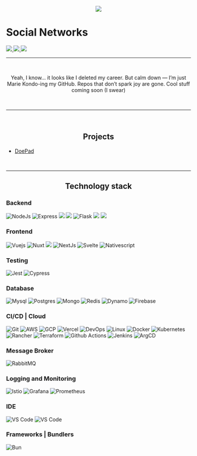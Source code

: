 <p align="center">
  <img src="https://github.com/user-attachments/assets/9a095c0b-6b77-42dc-acbb-9db28a68f046"/>
</p>

<h1>Social Networks</h1>

<p>
  <a href="https://www.linkedin.com/in/pazfelipe" alt="Linkedin" target="_blank">
    <img src="https://img.shields.io/badge/-Linkedin-0e76a8?style=for-the-badge&logo=Linkedin&logoColor=white&link=https://www.linkedin.com/in/pazfelipe/"/>
  </a>
  
  <a href="https://t.me/felipepaz" alt="Telegram" target="_blank">
    <img src="https://img.shields.io/badge/Telegram-2CA5E0?style=for-the-badge&logo=telegram&logoColor=white"/>
  </a>

  <a href="https://www.instagram.com/felipepaz/" alt="Instagram" target="_blank">
    <img src="https://img.shields.io/badge/Instagram-E4405F?style=for-the-badge&logo=instagram&logoColor=white"/>
  </a>
</p>

---

</br>
<p align="center">
  Yeah, I know… it looks like I deleted my career. But calm down — I’m just Marie Kondo-ing my GitHub. Repos that don’t spark joy are gone. Cool stuff coming soon (I swear)
</p>
</br>

---

</br>
<h2 align="center">
  Projects
</h2>
<ul>
  <li>
    <a href="https://doepad.com" target="_blank" >
      DoePad
    <a/>
  </li>
</ul>
</br>

---



<h2 align="center">Technology stack</h2>

<h3>Backend</h3>
<p>
  <img src="https://img.shields.io/badge/Node.js-43853D?style=for-the-badge&logo=node.js&logoColor=white" alt="NodeJs">
  <img src="https://img.shields.io/badge/Express.js-404D59?style=for-the-badge&logo=express&logoColor=white" alt="Express">
  <img src="https://img.shields.io/badge/Fastify-000000?style=for-the-badge&logo=fastify&logoColor=white" atl="Fastify"/>
  <img src="https://img.shields.io/badge/python-3670A0?style=for-the-badge&logo=python&logoColor=ffdd54" atl="Python"/>
  <img src="https://img.shields.io/badge/Flask-000000?style=flat&logo=flask&logoColor=white" alt="Flask">
  <img src="https://img.shields.io/badge/go-%2300ADD8.svg?style=for-the-badge&logo=go&logoColor=white" atl="Golang"/>
  <img src="https://img.shields.io/badge/shell_script-%23121011.svg?style=for-the-badge&logo=gnu-bash&logoColor=white" atl="Shell Script"/>
</p>

<h3>Frontend</h3>
<p>
  <img src="https://img.shields.io/badge/Vue.js-35495E?style=for-the-badge&logo=vue.js&logoColor=4FC08D" alt="Vuejs">
  <img src="https://img.shields.io/badge/nuxt.js-00C58E?style=for-the-badge&logo=nuxt.js&logoColor=white" alt="Nuxt">
  <img src="https://img.shields.io/badge/react-%2320232a.svg?style=for-the-badge&logo=react&logoColor=%2361DAFB" atl="React"/>
  <img src="https://img.shields.io/badge/Next-black?style=for-the-badge&logo=next.js&logoColor=white" alt="NextJs"/>
  <img src="https://img.shields.io/badge/Svelte-4A4A55?style=for-the-badge&logo=svelte" alt="Svelte"> 
  <img src="https://img.shields.io/badge/NativeScript-3655FF?style=for-the-badge&logo=NativeScript&logoColor=black" alt="Nativescript">
</p>

<h3>Testing</h3>
<p>
  <img src="https://img.shields.io/badge/-jest-%23C21325?style=for-the-badge&logo=jest&logoColor=white" alt="Jest"/>
  <img src="https://img.shields.io/badge/-cypress-%23E5E5E5?style=for-the-badge&logo=cypress&logoColor=058a5e" alt="Cypress"/>
</p>

<h3>Database</h3>
<p>
  <img src="https://img.shields.io/badge/MySQL-00000F?style=for-the-badge&logo=mysql&logoColor=white" alt="Mysql">
  <img src="https://img.shields.io/badge/postgres-%23316192.svg?style=for-the-badge&logo=postgresql&logoColor=white" alt="Postgres"/>
  <img src="https://img.shields.io/badge/MongoDB-4EA94B?style=for-the-badge&logo=mongodb&logoColor=white" alt="Mongo">
  <img src="https://img.shields.io/badge/redis-%23DD0031.svg?&style=for-the-badge&logo=redis&logoColor=white" alt="Redis">
  <img src="https://img.shields.io/badge/Amazon%20DynamoDB-4053D6?style=for-the-badge&logo=Amazon%20DynamoDB&logoColor=white" alt="Dynamo">
  <img src="https://img.shields.io/badge/firebase-ffca28?style=for-the-badge&logo=firebase&logoColor=black" alt="Firebase">
</p>

<h3>CI/CD | Cloud</h3>
<p>
  <img src="https://img.shields.io/badge/Git-F05032?style=for-the-badge&logo=git&logoColor=white" alt="Git">
  <img src="https://img.shields.io/badge/AWS-%23FF9900.svg?style=for-the-badge&logo=amazon-aws&logoColor=white" alt="AWS"/>
  <img src="https://img.shields.io/badge/GoogleCloud-%234285F4.svg?style=for-the-badge&logo=google-cloud&logoColor=white" alt="GCP"/>
  <img src="https://img.shields.io/badge/Vercel-000000?style=for-the-badge&logo=vercel&logoColor=white" alt="Vercel"/>
  <img src="https://img.shields.io/badge/DevOps-BCC624?style=for-the-badge&logo=google&logoColor=black" alt="DevOps">
  <img src="https://img.shields.io/badge/Linux-FCC624?style=for-the-badge&logo=linux&logoColor=black" alt="Linux">
  <img src="https://img.shields.io/badge/Docker-2CA5E0?style=for-the-badge&logo=docker&logoColor=white" alt="Docker">
  <img src="https://img.shields.io/badge/Kubernetes-2CA5E0?style=for-the-badge&logo=kubernetes&logoColor=white" alt="Kubernetes">
  <img src="https://img.shields.io/badge/Rancher-0075A8?style=for-the-badge&logo=rancher&logoColor=white" alt="Rancher">
  <img src="https://img.shields.io/badge/Terraform-594CDE?style=for-the-badge&logo=terraform&logoColor=white" alt="Terraform">
  <img src="https://img.shields.io/badge/github%20actions-%232671E5.svg?style=for-the-badge&logo=githubactions&logoColor=white" alt="Github Actions"/>
  <img src="https://img.shields.io/badge/Jenkins-E0C3A4?style=for-the-badge&logo=jenkins&logoColor=black" alt="Jenkins">
  <img src="https://img.shields.io/badge/Argo%20CD-1e0b3e?style=for-the-badge&logo=argo&logoColor=#d16044" alt="ArgCD">
  
</p>

<h3>Message Broker</h3>
<p>
  <img src="https://img.shields.io/badge/Rabbitmq-FF6600?style=for-the-badge&logo=rabbitmq&logoColor=white" alt="RabbitMQ"/>
</p>

<h3>Logging and Monitoring</h3>
<p>
  <img src="https://img.shields.io/badge/Istio-466BB0?style=for-the-badge&logo=Istio&logoColor=white" alt="Istio"/>
  <img src="https://img.shields.io/badge/grafana-%23F46800.svg?style=for-the-badge&logo=grafana&logoColor=white" alt="Grafana"/>
  <img src="https://img.shields.io/badge/Prometheus-E6522C?style=for-the-badge&logo=Prometheus&logoColor=white" alt="Prometheus"/>
</p>

<h3>IDE</h3>
<p>
  <img src="https://img.shields.io/badge/VS%20Code%20Insiders-35b393.svg?style=for-the-badge&logo=visual-studio-code&logoColor=white" alt="VS Code">
  <img src="https://img.shields.io/badge/Postman-FF6C37?style=for-the-badge&logo=Postman&logoColor=white" alt="VS Code">
</p>

<h3>Frameworks | Bundlers</h3>
<p>
  <img src="https://img.shields.io/badge/bun-282a36?style=for-the-badge&logo=bun&logoColor=fbf0df" alt="Bun">
</p>

